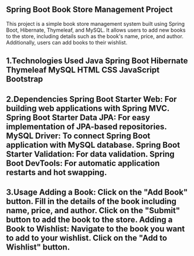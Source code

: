  ## Spring Boot Book Store Management Project
This project is a simple book store management system built using Spring Boot, Hibernate, Thymeleaf, and MySQL.
It allows users to add new books to the store, including details such as the book's name, price, and author. Additionally, 
users can add books to their wishlist.

  1.Technologies Used
Java
Spring Boot
Hibernate
Thymeleaf
MySQL
HTML
CSS
JavaScript
Bootstrap
--------------------------------------------------------------------------------
2.Dependencies
Spring Boot Starter Web: For building web applications with Spring MVC.
Spring Boot Starter Data JPA: For easy implementation of JPA-based repositories.
MySQL Driver: To connect Spring Boot application with MySQL database.
Spring Boot Starter Validation: For data validation.
Spring Boot DevTools: For automatic application restarts and hot swapping.
--------------------------------------------------------------------------------------
3.Usage
Adding a Book:
   Click on the "Add Book" button.
    Fill in the details of the book including name, price, and author.
     Click on the "Submit" button to add the book to the store.
Adding a Book to Wishlist:
     Navigate to the book you want to add to your wishlist.
     Click on the "Add to Wishlist" button.
-----------------------------------------------------------------
